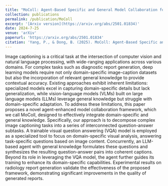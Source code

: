 ```yaml
---
title: "MoColl: Agent-Based Specific and General Model Collaboration for Image Captioning"
collection: publications
permalink: /publication/MoColl
excerpt: '[Arxiv version](https://arxiv.org/abs/2501.01834)'
date: 2024-7-25
venue: 'arXiv'
paperurl: 'https://arxiv.org/abs/2501.01834'
citation: 'Yang, P., & Dong, B. (2025). MoColl: Agent-Based Specific and General Model Collaboration for Image Captioning. arXiv preprint arXiv:2501.01834.'
---
```


Image captioning is a critical task at the intersection of computer vision and natural language processing, with wide-ranging applications across various domains. For complex tasks such as diagnostic report generation, deep learning models require not only domain-specific image-caption datasets but also the incorporation of relevant general knowledge to provide contextual accuracy. Existing approaches exhibit inherent limitations: specialized models excel in capturing domain-specific details but lack generalization, while vision-language models (VLMs) built on large language models (LLMs) leverage general knowledge but struggle with domain-specific adaptation. To address these limitations, this paper proposes a novel agent-enhanced model collaboration framework, which we call MoColl, designed to effectively integrate domain-specific and general knowledge. Specifically, our approach is to decompose complex image captioning tasks into a series of interconnected question-answer subtasks. A trainable visual question answering (VQA) model is employed as a specialized tool to focus on domain-specific visual analysis, answering task-specific questions based on image content. Concurrently, an LLM-based agent with general knowledge formulates these questions and synthesizes the resulting question-answer pairs into coherent captions. Beyond its role in leveraging the VQA model, the agent further guides its training to enhance its domain-specific capabilities. Experimental results on radiology report generation validate the effectiveness of the proposed framework, demonstrating significant improvements in the quality of generated reports.

